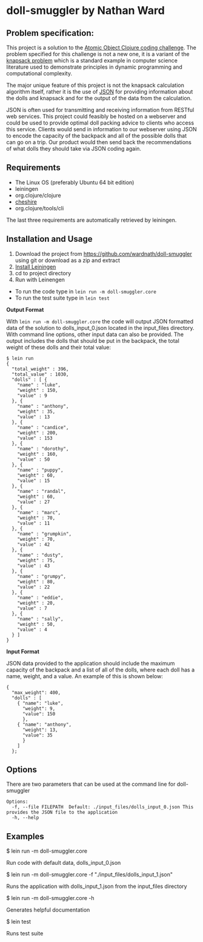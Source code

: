 # doll-smuggler by Nathan Ward

## Problem specification:

This project is a solution to the [Atomic Object Clojure coding challenge](https://github.com/micahalles/doll-smuggler). The problem specified for this challenge is not a new one, it is a variant of the [knapsack problem](https://en.wikipedia.org/wiki/Knapsack_problem) which is a standard example in computer science literature used to demonstrate principles in dynamic programming and computational complexity. 

The major unique feature of this project is not the  knapsack calculation algorithm itself, rather it is the use of [JSON](https://en.wikipedia.org/wiki/JSON) for providing information about the dolls and knapsack and for the output of the data from the calculation. 

JSON is often used for transmitting and receiving information from RESTful web services. This project could feasibly be hosted on a webserver and could be used to provide optimal doll packing advice to clients who access this service. Clients would send in information to our webserver using JSON to encode the capacity of the backpack and all of the possible dolls that can go on a trip. Our product would then send back the recommendations of what dolls they should take via JSON coding again.

## Requirements

* The Linux OS (preferably Ubuntu 64 bit edition)
* leiningen
* org.clojure/clojure
* [cheshire](https://github.com/dakrone/cheshire)
* org.clojure/tools/cli

The last three requirements are automatically retrieved by leiningen. 

## Installation and Usage

1. Download the project from https://github.com/wardnath/doll-smuggler using git or download as a zip and extract
2. [Install Leiningen](https://github.com/technomancy/leiningen#installation)
3. cd to project directory
4. Run with Leinengen
  * To run the code type in `lein run -m doll-smuggler.core`
  * To run the test suite type in `lein test`

**Output Format**

With `lein run -m doll-smuggler.core` the code will output JSON formatted data of the solution to dolls_input_0.json located in the input_files directory. With command line options, other input data can also be provided. The output includes the dolls that should be put in the backpack, the total weight of these dolls and their total value:
```
$ lein run
{
  "total_weight" : 396,
  "total_value" : 1030,
  "dolls" : [ {
    "name" : "luke",
    "weight" : 150,
    "value" : 9
  }, {
    "name" : "anthony",
    "weight" : 35,
    "value" : 13
  }, {
    "name" : "candice",
    "weight" : 200,
    "value" : 153
  }, {
    "name" : "dorothy",
    "weight" : 160,
    "value" : 50
  }, {
    "name" : "puppy",
    "weight" : 60,
    "value" : 15
  }, {
    "name" : "randal",
    "weight" : 60,
    "value" : 27
  }, {
    "name" : "marc",
    "weight" : 70,
    "value" : 11
  }, {
    "name" : "grumpkin",
    "weight" : 70,
    "value" : 42
  }, {
    "name" : "dusty",
    "weight" : 75,
    "value" : 43
  }, {
    "name" : "grumpy",
    "weight" : 80,
    "value" : 22
  }, {
    "name" : "eddie",
    "weight" : 20,
    "value" : 7
  }, {
    "name" : "sally",
    "weight" : 50,
    "value" : 4
  } ]
}
```

**Input Format**

JSON data provided to the application should include the maximum capacity of the backpack and a list of all of the dolls, where each doll has a name, weight, and a value. An example of this is shown below:

```
{
  "max_weight": 400,
  "dolls" : [
    { "name": "luke",
      "weight": 9,
      "value": 150
      },
    { "name": "anthony",
      "weight": 13,
      "value": 35
      }
    ]
  };
```


## Options

There are two parameters that can be used at the command line for doll-smuggler

```
Options:
  -f, --file FILEPATH  Default: ./input_files/dolls_input_0.json This provides the JSON file to the application
  -h, --help
```

## Examples

 $ lein run -m doll-smuggler.core

Run code with default data, dolls_input_0.json

 $ lein run -m doll-smuggler.core -f "./input_files/dolls_input_1.json"

Runs the application with dolls_input_1.json from the input_files directory

 $ lein run -m doll-smuggler.core -h 

Generates helpful documentation

$ lein test

Runs test suite



